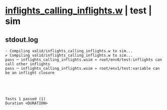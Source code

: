 # [inflights_calling_inflights.w](../../../../../examples/tests/valid/inflights_calling_inflights.w) | test | sim

## stdout.log
```log
- Compiling valid/inflights_calling_inflights.w to sim...
✔ Compiling valid/inflights_calling_inflights.w to sim...
pass ─ inflights_calling_inflights.wsim » root/env0/test:inflights can call other inflights 
pass ─ inflights_calling_inflights.wsim » root/env1/test:variable can be an inflight closure
 




Tests 1 passed (1) 
Duration <DURATION>

```

